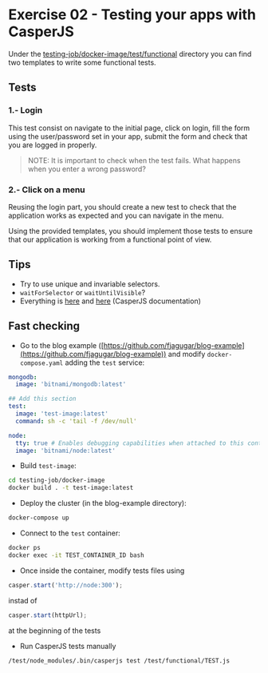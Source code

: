 # Exercise 02 - Testing your apps with CasperJS

Under the [testing-job/docker-image/test/functional](./testing-job/docker-image/test/functional) directory you can find two templates to write some functional tests.

## Tests

### 1.- Login

This test consist on navigate to the initial page, click on login, fill the form using the user/password set in your app, submit the form and check that you are logged in properly.

> NOTE: It is important to check when the test fails. What happens when you enter a wrong password?

### 2.- Click on a menu

Reusing the login part, you should create a new test to check that the application works as expected and you can navigate in the menu.

Using the provided templates, you should implement those tests to ensure that our application is working from a functional point of view.

## Tips

- Try to use unique and invariable selectors.
- `waitForSelector` or `waitUntilVisible`?
- Everything is [here](http://docs.casperjs.org/en/latest/modules/casper.html) and [here](http://docs.casperjs.org/en/latest/modules/tester.html) (CasperJS documentation)

## Fast checking

- Go to the blog example ([https://github.com/fjagugar/blog-example](https://github.com/fjagugar/blog-example)) and modify `docker-compose.yaml` adding the `test` service:

```yaml
mongodb:
  image: 'bitnami/mongodb:latest'

## Add this section
test:
  image: 'test-image:latest'
  command: sh -c 'tail -f /dev/null'

node:
  tty: true # Enables debugging capabilities when attached to this container.
  image: 'bitnami/node:latest'
```

- Build `test-image`:

```bash
cd testing-job/docker-image
docker build . -t test-image:latest
```

- Deploy the cluster (in the blog-example directory):

```bash
docker-compose up
```

- Connect to the `test` container:

```bash
docker ps
docker exec -it TEST_CONTAINER_ID bash
```

- Once inside the container, modify tests files using

```javascript
casper.start('http://node:300');
```

instad of

```javascript
casper.start(httpUrl);
```

at the beginning of the tests

- Run CasperJS tests manually

```bash
/test/node_modules/.bin/casperjs test /test/functional/TEST.js
```
